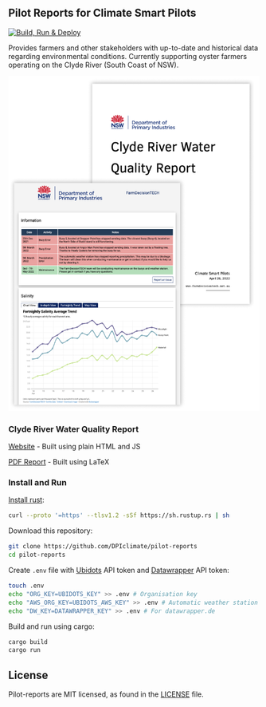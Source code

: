 ## Pilot Reports for Climate Smart Pilots
<a href="https://dpiclimate.github.io/pilot-reports/"><img title="" src="https://github.com/DPIclimate/pilot-reports/actions/workflows/main.yml/badge.svg" alt="Build, Run & Deploy" width="186"></a>

Provides farmers and other stakeholders with up-to-date and historical data regarding environmental conditions. Currently supporting oyster farmers operating on the Clyde River (South Coast of NSW).

![pilot-reports](imgs/pilot-reports.png)

### Clyde River Water Quality Report

[Website](https://dpiclimate.github.io/pilot-reports/) - Built using plain HTML and JS

[PDF Report](https://dpiclimate.github.io/pilot-reports/pdf/src/report.pdf) -  Built using LaTeX

### Install and Run

[Install rust](https://www.rust-lang.org/tools/install):

```bash
curl --proto '=https' --tlsv1.2 -sSf https://sh.rustup.rs | sh
```

Download this repository:

```bash
git clone https://github.com/DPIclimate/pilot-reports
cd pilot-reports
```

Create `.env` file with [Ubidots](https://www.ubidots.com/) API token and [Datawrapper](https://www.datawrapper.de/) API token:

```bash
touch .env
echo "ORG_KEY=UBIDOTS_KEY" >> .env # Organisation key
echo "AWS_ORG_KEY=UBIDOTS_AWS_KEY" >> .env # Automatic weather station key
echo "DW_KEY=DATAWRAPPER_KEY" >> .env # For datawrapper.de
```

Build and run using cargo:

```bash
cargo build
cargo run
```

## License
Pilot-reports are MIT licensed, as found in the [LICENSE](https://github.com/DPIclimate/pilot-reports/blob/master/LICENSE) file.
